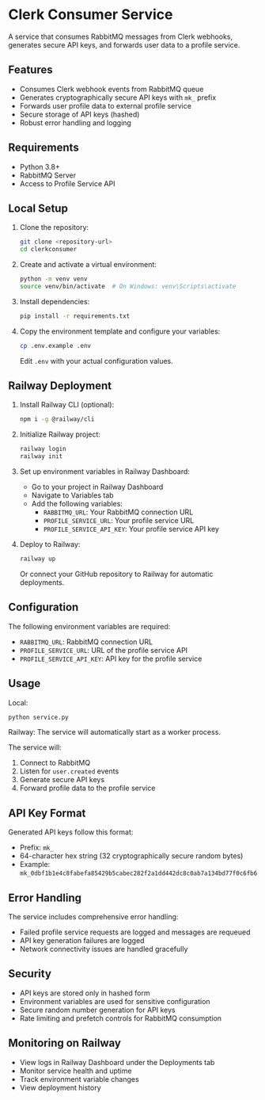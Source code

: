 # Clerk Consumer Service

A service that consumes RabbitMQ messages from Clerk webhooks, generates secure API keys, and forwards user data to a profile service.

## Features

- Consumes Clerk webhook events from RabbitMQ queue
- Generates cryptographically secure API keys with `mk_` prefix
- Forwards user profile data to external profile service
- Secure storage of API keys (hashed)
- Robust error handling and logging

## Requirements

- Python 3.8+
- RabbitMQ Server
- Access to Profile Service API

## Local Setup

1. Clone the repository:
   ```bash
   git clone <repository-url>
   cd clerkconsumer
   ```

2. Create and activate a virtual environment:
   ```bash
   python -m venv venv
   source venv/bin/activate  # On Windows: venv\Scripts\activate
   ```

3. Install dependencies:
   ```bash
   pip install -r requirements.txt
   ```

4. Copy the environment template and configure your variables:
   ```bash
   cp .env.example .env
   ```
   Edit `.env` with your actual configuration values.

## Railway Deployment

1. Install Railway CLI (optional):
   ```bash
   npm i -g @railway/cli
   ```

2. Initialize Railway project:
   ```bash
   railway login
   railway init
   ```

3. Set up environment variables in Railway Dashboard:
   - Go to your project in Railway Dashboard
   - Navigate to Variables tab
   - Add the following variables:
     - `RABBITMQ_URL`: Your RabbitMQ connection URL
     - `PROFILE_SERVICE_URL`: Your profile service URL
     - `PROFILE_SERVICE_API_KEY`: Your profile service API key

4. Deploy to Railway:
   ```bash
   railway up
   ```
   
   Or connect your GitHub repository to Railway for automatic deployments.

## Configuration

The following environment variables are required:

- `RABBITMQ_URL`: RabbitMQ connection URL
- `PROFILE_SERVICE_URL`: URL of the profile service API
- `PROFILE_SERVICE_API_KEY`: API key for the profile service

## Usage

Local:
```bash
python service.py
```

Railway:
The service will automatically start as a worker process.

The service will:
1. Connect to RabbitMQ
2. Listen for `user.created` events
3. Generate secure API keys
4. Forward profile data to the profile service

## API Key Format

Generated API keys follow this format:
- Prefix: `mk_`
- 64-character hex string (32 cryptographically secure random bytes)
- Example: `mk_0dbf1b1e4c8fabefa85429b5cabec282f2a1dd442dc8c0ab7a134bd77f0c6fb6`

## Error Handling

The service includes comprehensive error handling:
- Failed profile service requests are logged and messages are requeued
- API key generation failures are logged
- Network connectivity issues are handled gracefully

## Security

- API keys are stored only in hashed form
- Environment variables are used for sensitive configuration
- Secure random number generation for API keys
- Rate limiting and prefetch controls for RabbitMQ consumption

## Monitoring on Railway

- View logs in Railway Dashboard under the Deployments tab
- Monitor service health and uptime
- Track environment variable changes
- View deployment history